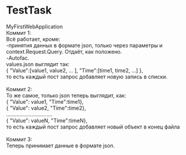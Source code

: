 # TestTask
MyFirstWebApplication<br>
Коммит 1:<br>
Всё работает, кроме:<br>
	-принятия данных в формате json, только через параметры и context.Request.Query. Отдаёт, как положено.<br>
	-Autofac.<br>
values.json выглядит так:<br>
	{ "Value":[value1, value2, ... ], "Time":[time1, time2, ...] },<br>
	то есть каждый пост запрос добавляет новую запись в списки.<br><br>
Коммит 2:<br>
То же самое, только json теперь выглядит, как:<br>
{ "Value": value1, "Time":time1},<br>
{ "Value": value2, "Time":time2},<br>
...............................<br>
{ "Value": valueN, "Time":timeN},<br>
то есть каждый пост запрос добавляет новый объект в конец файла<br><br>
Коммит 3:<br>
Теперь принимает данные в формате json.
